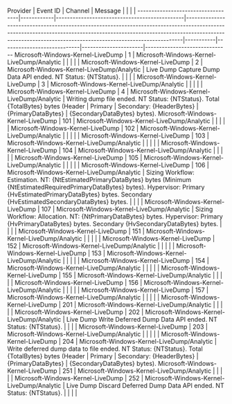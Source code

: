 Provider                           |  Event ID  |  Channel                                     |  Message                                                                                                                                                                                                                                |           |                            |                      |
-----------------------------------|------------|----------------------------------------------|-----------------------------------------------------------------------------------------------------------------------------------------------------------------------------------------------------------------------------------------|-----------|----------------------------|----------------------|------------------------------
Microsoft-Windows-Kernel-LiveDump  |  1         |  Microsoft-Windows-Kernel-LiveDump/Analytic  |                                                                                                                                                                                                                                         |           |                            |                      |
Microsoft-Windows-Kernel-LiveDump  |  2         |  Microsoft-Windows-Kernel-LiveDump/Analytic  |  Live Dump Capture Dump Data API ended. NT Status: {NTStatus}.                                                                                                                                                                          |           |                            |                      |
Microsoft-Windows-Kernel-LiveDump  |  3         |  Microsoft-Windows-Kernel-LiveDump/Analytic  |                                                                                                                                                                                                                                         |           |                            |                      |
Microsoft-Windows-Kernel-LiveDump  |  4         |  Microsoft-Windows-Kernel-LiveDump/Analytic  |  Writing dump file ended. NT Status: {NTStatus}. Total {TotalBytes} bytes (Header                                                                                                                                                       |  Primary  |  Secondary: {HeaderBytes}  |  {PrimaryDataBytes}  |  {SecondaryDataBytes} bytes).
Microsoft-Windows-Kernel-LiveDump  |  101       |  Microsoft-Windows-Kernel-LiveDump/Analytic  |                                                                                                                                                                                                                                         |           |                            |                      |
Microsoft-Windows-Kernel-LiveDump  |  102       |  Microsoft-Windows-Kernel-LiveDump/Analytic  |                                                                                                                                                                                                                                         |           |                            |                      |
Microsoft-Windows-Kernel-LiveDump  |  103       |  Microsoft-Windows-Kernel-LiveDump/Analytic  |                                                                                                                                                                                                                                         |           |                            |                      |
Microsoft-Windows-Kernel-LiveDump  |  104       |  Microsoft-Windows-Kernel-LiveDump/Analytic  |                                                                                                                                                                                                                                         |           |                            |                      |
Microsoft-Windows-Kernel-LiveDump  |  105       |  Microsoft-Windows-Kernel-LiveDump/Analytic  |                                                                                                                                                                                                                                         |           |                            |                      |
Microsoft-Windows-Kernel-LiveDump  |  106       |  Microsoft-Windows-Kernel-LiveDump/Analytic  |  Sizing Workflow: Estimation. NT: {NtEstimatedPrimaryDataBytes} bytes (Minimum {NtEstimatedRequiredPrimaryDataBytes} bytes). Hypervisor: Primary {HvEstimatedPrimaryDataBytes} bytes. Secondary {HvEstimatedSecondaryDataBytes} bytes.  |           |                            |                      |
Microsoft-Windows-Kernel-LiveDump  |  107       |  Microsoft-Windows-Kernel-LiveDump/Analytic  |  Sizing Workflow: Allocation. NT: {NtPrimaryDataBytes} bytes. Hypervisor: Primary {HvPrimaryDataBytes} bytes. Secondary {HvSecondaryDataBytes} bytes.                                                                                   |           |                            |                      |
Microsoft-Windows-Kernel-LiveDump  |  151       |  Microsoft-Windows-Kernel-LiveDump/Analytic  |                                                                                                                                                                                                                                         |           |                            |                      |
Microsoft-Windows-Kernel-LiveDump  |  152       |  Microsoft-Windows-Kernel-LiveDump/Analytic  |                                                                                                                                                                                                                                         |           |                            |                      |
Microsoft-Windows-Kernel-LiveDump  |  153       |  Microsoft-Windows-Kernel-LiveDump/Analytic  |                                                                                                                                                                                                                                         |           |                            |                      |
Microsoft-Windows-Kernel-LiveDump  |  154       |  Microsoft-Windows-Kernel-LiveDump/Analytic  |                                                                                                                                                                                                                                         |           |                            |                      |
Microsoft-Windows-Kernel-LiveDump  |  155       |  Microsoft-Windows-Kernel-LiveDump/Analytic  |                                                                                                                                                                                                                                         |           |                            |                      |
Microsoft-Windows-Kernel-LiveDump  |  156       |  Microsoft-Windows-Kernel-LiveDump/Analytic  |                                                                                                                                                                                                                                         |           |                            |                      |
Microsoft-Windows-Kernel-LiveDump  |  157       |  Microsoft-Windows-Kernel-LiveDump/Analytic  |                                                                                                                                                                                                                                         |           |                            |                      |
Microsoft-Windows-Kernel-LiveDump  |  201       |  Microsoft-Windows-Kernel-LiveDump/Analytic  |                                                                                                                                                                                                                                         |           |                            |                      |
Microsoft-Windows-Kernel-LiveDump  |  202       |  Microsoft-Windows-Kernel-LiveDump/Analytic  |  Live Dump Write Deferred Dump Data API ended. NT Status: {NTStatus}.                                                                                                                                                                   |           |                            |                      |
Microsoft-Windows-Kernel-LiveDump  |  203       |  Microsoft-Windows-Kernel-LiveDump/Analytic  |                                                                                                                                                                                                                                         |           |                            |                      |
Microsoft-Windows-Kernel-LiveDump  |  204       |  Microsoft-Windows-Kernel-LiveDump/Analytic  |  Write deferred dump data to file ended. NT Status: {NTStatus}. Total {TotalBytes} bytes (Header                                                                                                                                        |  Primary  |  Secondary: {HeaderBytes}  |  {PrimaryDataBytes}  |  {SecondaryDataBytes} bytes).
Microsoft-Windows-Kernel-LiveDump  |  251       |  Microsoft-Windows-Kernel-LiveDump/Analytic  |                                                                                                                                                                                                                                         |           |                            |                      |
Microsoft-Windows-Kernel-LiveDump  |  252       |  Microsoft-Windows-Kernel-LiveDump/Analytic  |  Live Dump Discard Deferred Dump Data API ended. NT Status: {NTStatus}.                                                                                                                                                                 |           |                            |                      |